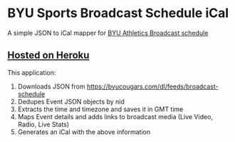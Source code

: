 # BYU Sports Broadcast Schedule iCal
A simple JSON to iCal mapper for [BYU Athletics Broadcast schedule](https://byucougars.com/schedule/broadcast/)

## [Hosted on Heroku](https://byu-broadcast-ical.herokuapp.com)

This application:

1. Downloads JSON from https://byucougars.com/dl/feeds/broadcast-schedule
2. Dedupes Event JSON objects by nid
3. Extracts the time and timezone and saves it in GMT time
4. Maps Event details and adds links to broadcast media (Live Video, Radio, Live Stats)
5. Generates an iCal with the above information